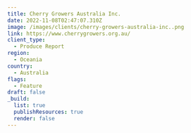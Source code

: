 ```yaml
---
title: Cherry Growers Australia Inc.
date: 2022-11-08T02:47:07.310Z
image: /images/clients/cherry-growers-australia-inc..png
link: https://www.cherrygrowers.org.au/
client_type:
  - Produce Report
region:
  - Oceania
country:
  - Australia
flags:
  - Feature
draft: false
_build:
  list: true
  publishResources: true
  render: false
---
```


